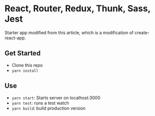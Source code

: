 # React, Router, Redux, Thunk, Sass, Jest

Starter app modified from this article, which is a modification of create-react-app.

## Get Started

- Clone this repo
- `yarn install`

## Use

- `yarn start`: Starts server on localhost:3000
- `yarn test`: runs a test watch
- `yarn build`: build production version
